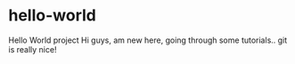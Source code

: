 # hello-world
Hello World project
Hi guys, am new here, going through some tutorials.. git is really nice!
